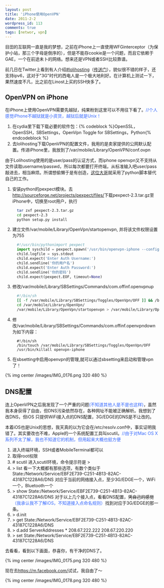 ```yaml
---
layout: post
title: 'iPhone使用OpenVPN'
date: 2011-2-2
wordpress_id: 113
comments: true
tags: [networ, vpn]
---
```

目田的互联网一直是我的梦想，之前在iPhone上一直使用WFGinterceptor（为保护小站，那三个字母是倒序的），但是不能存cookie是一个问题，而且它依赖于GAE，一个在前途未卜的网络。想来还是VPN或者SSH比较靠谱。

前几日在Twitter上看到有人介绍<a
  href="https://twitter.com/#!/search?q=%23lolihosting">#lolihosting</a>（<a
  href="http://vpn.lolihosting.com/">传送门</a>），貌似很不错的样子，还支持ipv6，这对于"3G"时代的西电人是一个极大地利好。在计算机上测试一下，果然速度不凡，比之前在Linost上买的SSH快多了。
<!--more-->
## OpenVPN on iPhone
在iPhone上使用OpenVPN需要先越狱，纯果粉到这里可以不用往下看了。<span style="color: #3366ff;">//个人感觉iPhone不越狱就是小资货，越狱后就是Unix！</span>
<ol>
  <li>在cydia里下载下载必要的软件包：{% codeblock %}OpenSSL，OpenSSH，SBSettings，OpenVpn Toggle for SBSettings，Python{% endcodeblock %}</li>
  <li>去lolihosting下载OpenVPN的配置文件，我用的是卖家提供的公网默认配置。传进iPhone里，我放到了/var/mobile/Library/OpenVPN/conf.ovpn</li>
</ol>
由于Lolihosting使用的是user/pass的认证方式，而iphone openvpn又不支持从文件读取username/passwd，所以每次都要打开终端，从标准输入吧user/pass敲进去，相当麻烦。所谓想偷懒于是有创造，<a href="http://blogold.chinaunix.net/u/7667/showart_2357907.html">这位大哥</a>就采用了python脚本替代自己的工作。
<ol>
  <li>安装python的pexpect模块。去<a href="http://sourceforge.net/projects/pexpect/files/">http://sourceforge.net/projects/pexpect/files/</a>下载pexpect-2.3.tar.gz至iPhone中，切换至root用户，执行

```bash
  tar zxf pexpect-2.3.tar.gz
  cd pexpect-2.3
  python setup.py install
```

</li>
  <li>建立文件/var/mobile/Library/OpenVpn/startopenvpn, 并将该文件权限设置为755

```python 
  #!/usr/bin/pythonimport pexpect
  import syschild = pexpect.spawn('/usr/bin/openvpn-iphone --config /var/mobile/Library/OpenVpn/conf.ovpn')
  child.logfile = sys.stdout
  child.expect('Enter Auth Username:')
  child.sendline('你的用户名')
  child.expect('Enter Auth Password:')
  child.sendline('你的密码')
  child.expect(pexpect.EOF, timeout=None)
``` 

</li>

  <li>修改/var/mobile/Library/SBSettings/Commands/com.offinf.openvpnup

```bash 
  #!/bin/sh
  [[ -f /var/mobile/Library/SBSettings/Toggles/OpenVpn/OFF ]] && /bin/rm /var/mobile/Library/SBSettings/Toggles/OpenVpn/OFF
  cd /var/mobile/Library/OpenVpn/
  /var/mobile/Library/OpenVpn/startopenvpn > /var/mobile/Library/OpenVpn/ovpn.log &
``` 
  
  </li>

  <li>修改/var/mobile/Library/SBSettings/Commands/com.offinf.openvpndown为如下内容：

```   
  #!/bin/sh
  /bin/touch /var/mobile/Library/SBSettings/Toggles/OpenVpn/OFF
  /usr/bin/killall openvpn-iphone
```  

  </li>
  <li>在sbsetting中启用openvpn的管理,就可以通过sbsetting来启动和管理vpn了！</li>
</ol>

{% img center /images/IMG_0176.png 320 480 %}

## DNS配置
连上OpenVPN之后我发现了一个严重的问题<span style="color: #3366ff;">(不知道其他人是不是也这样)</span>，虽然我本身获得了自由，但DNS污染依然存在，各种网址不能被正确解析。我想到了改DNS，但iOS 只提供WiFi接入点的DNS配置，3G/EDGE的DNS是不让改的。

本着iOS也是Unix的思想，我天真的以为它会在/etc/resolv.conf中，事实证明我错了。其实要改也不难，Apple的一个系统配置工具叫scutil。<span style="color: #3366ff;">//由于对Mac OS X系列不太了解，我也不知道它的机制，但用起来大概也挺方便</span>
<ol>
  <li>进入终端环境，SSH或者MobileTerminal都可以</li>
  <li>取得root权限</li>
  <li># scutil 进入scutil环境，命令提示符是 &gt;</li>
  <li>&gt; list 看一下大概都有那些选项，有数个类似于
  State:/Network/Service/EBF2E739-C251-4B13-82AC-43187C1228A6/DNS
  对应于当前的网络接入点，至少3G/EDGE一个，WiFi一个，Bluetooth一个</li>
  <li>&gt; show State:/Network/Service/EBF2E739-C251-4B13-82AC-43187C1228A6/DNS
  对于以上几个接入点，看看DNS配置，<del datetime="2011-02-02T11:56:54+00:00">凭自己的感觉</del><span style="color: #3366ff;">（我承认我不了解iOS，不知道接入点命名规则）</span>找到对应于3G/EDGE的那一条。</li>
  <li>&gt; d.init</li>
  <li>&gt; get State:/Network/Service/EBF2E739-C251-4B13-82AC-43187C1228A6/DNS</li>
  <li>&gt; d.add ServerAddresses * 208.67.222.222 208.67.220.220</li>
  <li>&gt; set State:/Network/Service/EBF2E739-C251-4B13-82AC-43187C1228A6/DNS</li>
</ol>
去<http://www.opendns.com/welcome/>看看，看到以下画面，恭喜你，有干净的DNS了。

{% img center /images/IMG_0175.png 320 480 %}

现在去<https://m.facebook.com/>试试，我自由了～

{% img center /images/IMG_0178.png 320 480 %}
